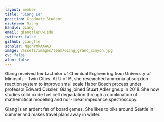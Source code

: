 ```yaml
---
layout: member
title: "Giang Le"
position: Graduate Student
nickname: Giang
handle: Giang
email: giangtle@uw.edu
twitter: false
github: giangtle
scholar: NqohrMkAAAAJ
image: /assets/images/team/Giang_grand_canyon.jpg
cv: false
alum: false
---
```

Giang received her bachelor of Chemical Engineering from University of Minnsota - Twin Cities. At U of M, she researched ammonia absorption reaction system to improve small scale 
Haber Bosch process under professor Edward Cussler. Giang joined Stuart Adler group in 2018. She now studies solid oxide fuel cell degradation through a combination of mathematical 
modelling and non-linear impedance spectroscopy.

Giang is an ardent fan of board games. She likes to bike around Seattle in summer and makes travel plans away in winter.
